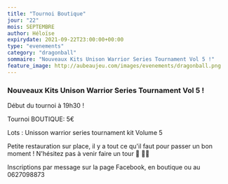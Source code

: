 ```yaml
---
title: "Tournoi Boutique"
jour: "22"
mois: SEPTEMBRE
author: Héloïse
expirydate: 2021-09-22T23:00:00+00:00
type: "evenements"
category: "dragonball"
sommaire: "Nouveaux Kits Unison Warrior Series Tournament Vol 5 !"
feature_image: http://aubeaujeu.com/images/evenements/dragonball.png
---
```

### Nouveaux Kits Unison Warrior Series Tournament Vol 5 !

Début du tournoi à 19h30 !

Tournoi BOUTIQUE: 5€

Lots : Unisson warrior series tournament kit Volume 5


Petite restauration sur place, il y a tout ce qu'il faut pour passer un bon moment ! N'hésitez pas à venir faire un tour 🥪 🥤🍿


Inscriptions par message sur la page Facebook, en boutique ou au 0627098873
